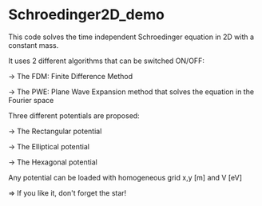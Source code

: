 # Schroedinger2D_demo
This code solves the time independent Schroedinger equation in 2D with a constant mass.

It uses 2 different algorithms that can be switched ON/OFF:

-> The FDM: Finite Difference Method

-> The PWE: Plane Wave Expansion method that solves the equation in the Fourier space

Three different potentials are proposed:

-> The Rectangular potential

-> The Elliptical potential

-> The Hexagonal potential

Any potential can be loaded with homogeneous grid x,y [m] and V [eV]


=> If you like it, don't forget the star!
